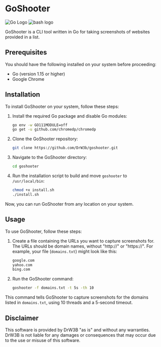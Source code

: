 # GoShooter
![Go Logo](https://camo.githubusercontent.com/b864130864173a91916143250a96a36effd3752914b3d678607842a2ca56def2/68747470733a2f2f696d672e736869656c64732e696f2f62616467652f476f2d3030414444383f7374796c653d666f722d7468652d6261646765266c6f676f3d676f266c6f676f436f6c6f723d7768697465)
![bash logo](https://camo.githubusercontent.com/aca8077e4bfa77bc5469b4691a9f649a1e22ea5a3271f82bb09dbc7cff80bf4c/68747470733a2f2f696d672e736869656c64732e696f2f62616467652f5368656c6c5f5363726970742d3132313031313f7374796c653d666f722d7468652d6261646765266c6f676f3d676e752d62617368266c6f676f436f6c6f723d7768697465)

GoShooter is a CLI tool written in Go for taking screenshots of websites provided in a list.

## Prerequisites

You should have the following installed on your system before proceeding:

- Go (version 1.15 or higher)
- Google Chrome

## Installation

To install GoShooter on your system, follow these steps:

1. Install the required Go package and disable Go modules:

    ```bash
    go env -w GO111MODULE=off
    go get -u github.com/chromedp/chromedp
    ```

2. Clone the GoShooter repository:

    ```bash
    git clone https://github.com/DrW3b/goshooter.git
    ```

3. Navigate to the GoShooter directory:

    ```bash
    cd goshooter
    ```


4. Run the installation script to build and move `goshooter` to `/usr/local/bin`:

    ```bash
    chmod +x install.sh
    ./install.sh
    ```

Now, you can run GoShooter from any location on your system.

## Usage

To use GoShooter, follow these steps:

1. Create a file containing the URLs you want to capture screenshots for. The URLs should be domain names, without "http://" or "https://". For example, your file (`domains.txt`) might look like this:

    ```bash
    google.com
    yahoo.com
    bing.com
    ```

2. Run the GoShooter command:

    ```bash
    goshooter -f domains.txt -t 5s -th 10
    ```

This command tells GoShooter to capture screenshots for the domains listed in `domains.txt`, using 10 threads and a 5-second timeout.

## Disclaimer

This software is provided by DrW3B "as is" and without any warranties. DrW3B is not liable for any damages or consequences that may occur due to the use or misuse of this software.


